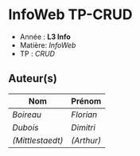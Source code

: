 # InfoWeb TP-CRUD

- Année : **L3 Info**
- Matière: *InfoWeb*
- TP : *CRUD*

## Auteur(s)

|       Nom      |   Prénom   |
|----------------|------------|
|*Boireau*       | *Florian*  |
|*Dubois*        | *Dimitri*  |
|*(Mittlestaedt)*| *(Arthur)* |

